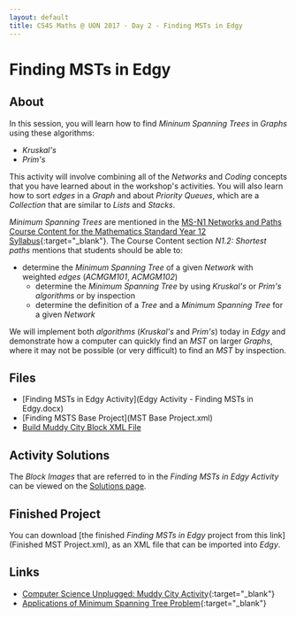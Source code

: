 ```yaml
---
layout: default
title: CS4S Maths @ UON 2017 - Day 2 - Finding MSTs in Edgy
---
```


# Finding MSTs in Edgy

## About

In this session, you will learn how to find *Mininum Spanning Trees* in *Graphs* using these algorithms:

- *Kruskal's*
- *Prim's*

This activity will involve combining all of the *Networks* and *Coding* concepts that you have learned about in the workshop's activities.
You will also learn how to sort *edges* in a *Graph* and about *Priority Queues*, which are a *Collection* that are similar to *Lists* and *Stacks*.

*Minimum Spanning Trees* are mentioned in the [MS-N1 Networks and Paths Course Content for the Mathematics Standard Year 12 Syllabus](http://syllabus.nesa.nsw.edu.au/mathematics-standard-stage6/content/1280/){:target="_blank"}.
The Course Content section *N1.2: Shortest paths* mentions that students should be able to:

- determine the *Minimum Spanning Tree* of a given *Network* with weighted *edges* (*ACMGM101*, *ACMGM102*)
	- determine the *Minimum Spanning Tree* by using *Kruskal's* or *Prim's algorithms* or by inspection
	- determine the definition of a *Tree* and a *Minimum Spanning Tree* for a given *Network*

We will implement both *algorithms* (*Kruskal's* and *Prim's*) today in *Edgy* and demonstrate how a computer can quickly find an *MST* on larger *Graphs*, where it may not be possible (or very difficult) to find an *MST* by inspection.

## Files

- [Finding MSTs in Edgy Activity](Edgy Activity - Finding MSTs in Edgy.docx)
- [Finding MSTS Base Project](MST Base Project.xml)
- [Build Muddy City Block XML File](muddy_city.xml)

## Activity Solutions

The *Block Images* that are referred to in the *Finding MSTs in Edgy Activity* can be viewed on the [Solutions page](solutions).

## Finished Project

You can download [the finished *Finding MSTs in Edgy* project from this link](Finished MST Project.xml), as an XML file that can be imported into *Edgy*.

## Links

- [Computer Science Unplugged: Muddy City Activity](http://csunplugged.org/minimal-spanning-trees/){:target="_blank"}
- [Applications of Minimum Spanning Tree Problem](http://www.geeksforgeeks.org/applications-of-minimum-spanning-tree/){:target="_blank"}